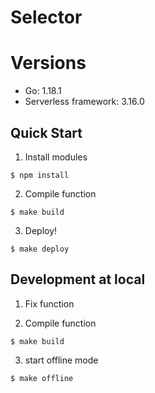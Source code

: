 # Selector

# Versions

- Go: 1.18.1
- Serverless framework: 3.16.0

## Quick Start

1. Install modules

```
$ npm install
```

2. Compile function

```
$ make build
```

3. Deploy!

```
$ make deploy
```

## Development at local

1. Fix function

2. Compile function
```
$ make build
```

3. start offline mode
```
$ make offline
```
